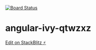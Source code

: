 [![Board Status](https://dev.azure.com/mikebrooks0074/cb31aa61-835a-4d21-8ad1-5abcaa82c6c5/fae70a28-4aa7-4dfb-9a00-ecb885321186/_apis/work/boardbadge/34e2cb45-6b64-4094-a1cb-d03bf56a2e58)](https://dev.azure.com/mikebrooks0074/cb31aa61-835a-4d21-8ad1-5abcaa82c6c5/_boards/board/t/fae70a28-4aa7-4dfb-9a00-ecb885321186/Microsoft.RequirementCategory)
# angular-ivy-qtwzxz

[Edit on StackBlitz ⚡️](https://stackblitz.com/edit/angular-ivy-qtwzxz)